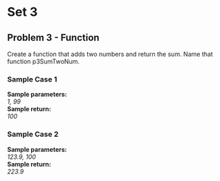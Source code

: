 # Set 3
## Problem 3 - Function
Create a function that adds two numbers and return the sum. Name that function p3SumTwoNum.

### Sample Case 1
<b>Sample parameters:</b><br>
<i>
1, 99
</i>
<br>
<b>Sample return:</b><br>
<i>
100<br>
</i>

### Sample Case 2
<b>Sample parameters:</b><br>
<i>
123.9, 100
</i>
<br>
<b>Sample return:</b><br>
<i>
223.9
</i>
